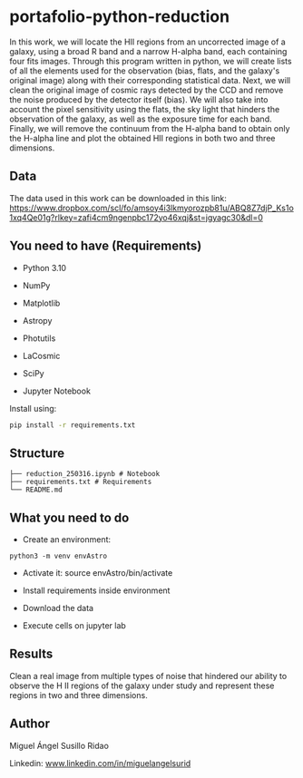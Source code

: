 # portafolio-python-reduction

In this work, we will locate the HII regions from an uncorrected image of a galaxy, using a broad R band and a narrow H-alpha band, each containing four fits images. Through this program written in python, we will create lists of all the elements used for the observation (bias, flats, and the galaxy's original image) along with their corresponding statistical data. Next, we will clean the original image of cosmic rays detected by the CCD and remove the noise produced by the detector itself (bias). We will also take into account the pixel sensitivity using the flats, the sky light that hinders the observation of the galaxy, as well as the exposure time for each band. Finally, we will remove the continuum from the H-alpha band to obtain only the H-alpha line and plot the obtained HII regions in both two and three dimensions.

## Data

The data used in this work can be downloaded in this link: https://www.dropbox.com/scl/fo/amsoy4i3lkmyorozpb81u/ABQ8Z7djP_Ks1o1xq4Qe01g?rlkey=zafi4cm9ngenpbc172yo46xqj&st=jgyagc30&dl=0

## You need to have (Requirements)

- Python 3.10

- NumPy

- Matplotlib 

- Astropy 

- Photutils

- LaCosmic 

- SciPy 

- Jupyter Notebook

Install using:

```bash
pip install -r requirements.txt
```

## Structure
```
├── reduction_250316.ipynb # Notebook 
├── requirements.txt # Requirements
└── README.md
```

## What you need to do

- Create an environment:
```
python3 -m venv envAstro
```
- Activate it:
source envAstro/bin/activate

- Install requirements inside environment
  
- Download the data

- Execute cells on jupyter lab

## Results

Clean a real image from multiple types of noise that hindered our ability to observe the H II regions of the galaxy under study and represent these regions in two and three dimensions. 
 
## Author

Miguel Ángel Susillo Ridao

Linkedin: www.linkedin.com/in/miguelangelsurid
